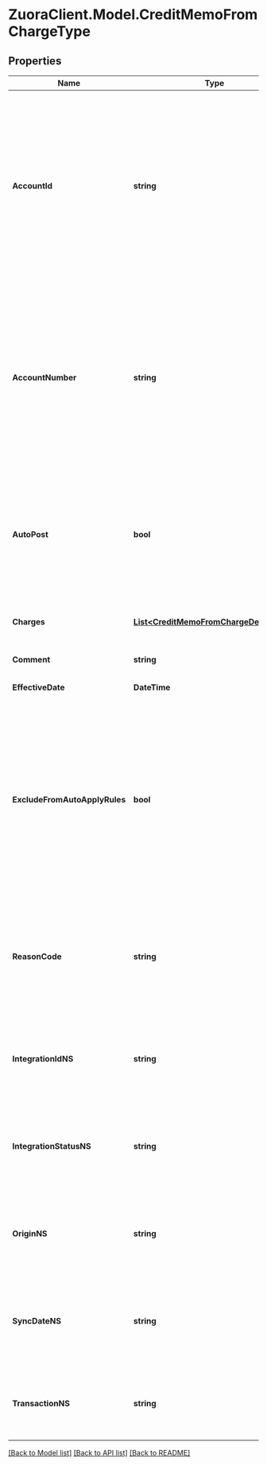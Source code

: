 # ZuoraClient.Model.CreditMemoFromChargeType

## Properties

Name | Type | Description | Notes
------------ | ------------- | ------------- | -------------
**AccountId** | **string** | The ID of the account associated with the credit memo.  **Note**: When creating credit memos from product rate plan charges, you must specify &#x60;accountNumber&#x60;, &#x60;accountId&#x60;, or both in the request body. If both fields are specified, they must correspond to the same account.  | 
**AccountNumber** | **string** | The number of the account associated with the credit memo.  **Note**: When creating credit memos from product rate plan charges, you must specify &#x60;accountNumber&#x60;, &#x60;accountId&#x60;, or both in the request body. If both fields are specified, they must correspond to the same account.  | [optional] 
**AutoPost** | **bool** | Whether to automatically post the credit memo after it is created.   Setting this field to &#x60;true&#x60;, you do not need to separately call the [Post a credit memo](https://www.zuora.com/developer/api-reference/#operation/PUT_PostCreditMemo) operation to post the credit memo.  | [optional] [default to false]
**Charges** | [**List&lt;CreditMemoFromChargeDetailType&gt;**](CreditMemoFromChargeDetailType.md) | Container for product rate plan charges. The maximum number of items is 1,000.  | [optional] 
**Comment** | **string** | Comments about the credit memo.  | [optional] 
**EffectiveDate** | **DateTime** | The date when the credit memo takes effect.  | [optional] 
**ExcludeFromAutoApplyRules** | **bool** | Whether the credit memo is excluded from the rule of automatically applying unapplied credit memos to invoices and debit memos during payment runs. If you set this field to &#x60;true&#x60;, a payment run does not pick up this credit memo or apply it to other invoices or debit memos.  | [optional] [default to false]
**ReasonCode** | **string** | A code identifying the reason for the transaction. The value must be an existing reason code or empty. If you do not specify a value, Zuora uses the default reason code.  | [optional] 
**IntegrationIdNS** | **string** | ID of the corresponding object in NetSuite. Only available if you have installed the [Zuora Connector for NetSuite](https://www.zuora.com/connect/app/?appId&#x3D;265).  | [optional] 
**IntegrationStatusNS** | **string** | Status of the credit memo&#39;s synchronization with NetSuite. Only available if you have installed the [Zuora Connector for NetSuite](https://www.zuora.com/connect/app/?appId&#x3D;265).  | [optional] 
**OriginNS** | **string** | Origin of the corresponding object in NetSuite. Only available if you have installed the [Zuora Connector for NetSuite](https://www.zuora.com/connect/app/?appId&#x3D;265).  | [optional] 
**SyncDateNS** | **string** | Date when the credit memo was synchronized with NetSuite. Only available if you have installed the [Zuora Connector for NetSuite](https://www.zuora.com/connect/app/?appId&#x3D;265).  | [optional] 
**TransactionNS** | **string** | Related transaction in NetSuite. Only available if you have installed the [Zuora Connector for NetSuite](https://www.zuora.com/connect/app/?appId&#x3D;265).  | [optional] 

[[Back to Model list]](../README.md#documentation-for-models) [[Back to API list]](../README.md#documentation-for-api-endpoints) [[Back to README]](../README.md)

